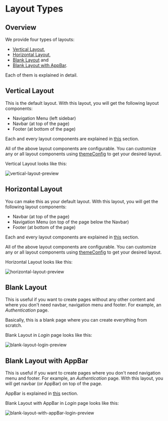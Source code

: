 # Layout Types

## Overview

We provide four types of layouts:

- [Vertical Layout](#vertical-layout),
- [Horizontal Layout](#horizontal-layout),
- [Blank Layout](#blank-layout) and
- [Blank Layout with AppBar](#blank-layout-with-appbar).

Each of them is explained in detail.

## Vertical Layout

This is the default layout. With this layout, you will get the following layout components:

- Navigation Menu (left sidebar)
- Navbar (at top of the page)
- Footer (at bottom of the page)

Each and every layout components are explained in [this](/guide/layout/layout-components.html#vertical-layout-components) section.

All of the above layout components are configurable. You can customize any or all layout components using [themeConfig](/guide/settings/theme-config.html) to get your desired layout.

Vertical Layout looks like this:

![vertical-layout-preview](/images/layouts/vertical-layout.png)

## Horizontal Layout

You can make this as your default layout. With this layout, you will get the following layout components:

- Navbar (at top of the page)
- Navigation Menu (on top of the page below the Navbar)
- Footer (at bottom of the page)

Each and every layout components are explained in [this](/guide/layout/layout-components.html#horizontal-layout-components) section.

All of the above layout components are configurable. You can customize any or all layout components using [themeConfig](/guide/settings/theme-config.html) to get your desired layout.

Horizontal Layout looks like this:

![horizontal-layout-preview](/images/layouts/horizontal-layout.png)

## Blank Layout

This is useful if you want to create pages without any other content and where you don't need navbar, navigation menu and footer. For example, an _Authentication_ page.

Basically, this is a blank page where you can create everything from scratch.

Blank Layout in _Login_ page looks like this:

![blank-layout-login-preview](/images/layouts/blank-layout-login.png)

## Blank Layout with AppBar

This is useful if you want to create pages where you don't need navigation menu and footer. For example, an _Authentication_ page. With this layout, you will get navbar (or AppBar) on top of the page.

AppBar is explained in [this](/guide/layout/layout-components.html#blank-layout-with-appbar-component) section.

Blank Layout with AppBar in _Login_ page looks like this:

![blank-layout-with-appBar-login-preview](/images/layouts/blank-layout-with-appBar-login.png)
